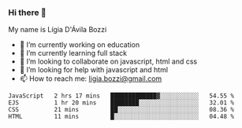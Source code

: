 ### Hi there 👋

My name is Lígia D'Ávila Bozzi

- 🔭 I’m currently working on education
- 🌱 I’m currently learning full stack
- 👯 I’m looking to collaborate on javascript, html and css
- 🤔 I’m looking for help with javascript and html
- 📫 How to reach me: ligia.bozzi@gmail.com

<!--START_SECTION:waka-->
```text
JavaScript   2 hrs 17 mins   █████████████▓░░░░░░░░░░░   54.55 % 
EJS          1 hr 20 mins    ████████░░░░░░░░░░░░░░░░░   32.01 % 
CSS          21 mins         ██░░░░░░░░░░░░░░░░░░░░░░░   08.36 % 
HTML         11 mins         █░░░░░░░░░░░░░░░░░░░░░░░░   04.48 % 
```
<!--END_SECTION:waka-->

<!--
**ligiadavilabozzi/ligiadavilabozzi** is a ✨ _special_ ✨ repository because its `README.md` (this file) appears on your GitHub profile.
-->


